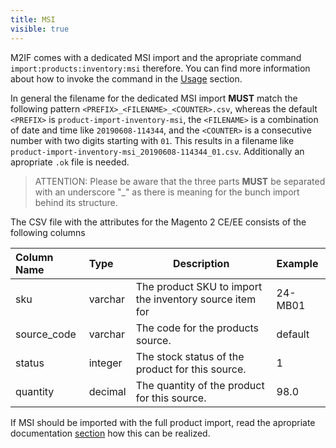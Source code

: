 ```yaml
---
title: MSI
visible: true
---
```


M2IF comes with a dedicated MSI import and the apropriate command `import:products:inventory:msi` therefore. You can find more information about how to invoke the command in the [Usage](/getting-started/usage) section.

In general the filename for the dedicated MSI import **MUST** match the following pattern `<PREFIX>_<FILENAME>_<COUNTER>.csv`, whereas the default `<PREFIX>` is `product-import-inventory-msi`, the `<FILENAME>` is a combination of date and time like `20190608-114344`, and the `<COUNTER>` is a consecutive number with two digits starting with `01`. This results in a filename like `product-import-inventory-msi_20190608-114344_01.csv`. Additionally an apropriate `.ok` file is needed.

> ATTENTION: Please be aware that the three parts **MUST** be separated with an underscore "_" as there is meaning for the bunch import behind its structure.

The CSV file with the attributes for the Magento 2 CE/EE consists of the following columns

| Column Name | Type     | Description                                                                           | Example |
|:------------|:---------|---------------------------------------------------------------------------------------|:--------|
| sku         | varchar  | The product SKU to import the inventory source item for                               | 24-MB01 |
| source_code | varchar  | The code for the products source.                                                     | default |
| status      | integer  | The stock status of the product for this source.                                      |       1 |
| quantity    | decimal  | The quantity of the product for this source.                                          |    98.0 |

If MSI should be imported with the full product import, read the apropriate documentation [section](https://docs.m2if.com/file-structure/product-import#add-msi-to-product-import) how this can be realized.

